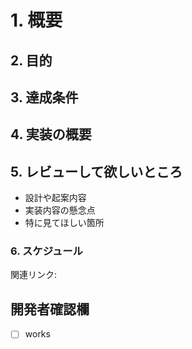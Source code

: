 # 1. 概要
## 2. 目的  
## 3. 達成条件  
## 4. 実装の概要  
## 5. レビューして欲しいところ  
- 設計や起案内容
- 実装内容の懸念点
- 特に見てほしい箇所
### 6. スケジュール

関連リンク: 

開発者確認欄
------------
- [ ] works
